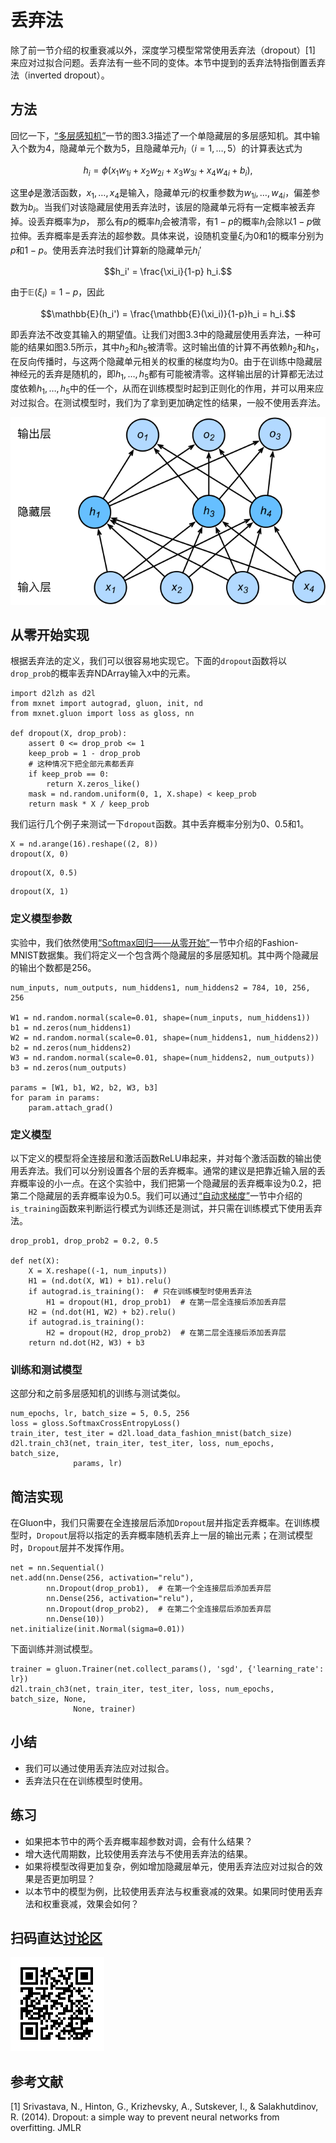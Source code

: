 # 丢弃法

除了前一节介绍的权重衰减以外，深度学习模型常常使用丢弃法（dropout）[1] 来应对过拟合问题。丢弃法有一些不同的变体。本节中提到的丢弃法特指倒置丢弃法（inverted dropout）。

## 方法

回忆一下，[“多层感知机”](mlp.md)一节的图3.3描述了一个单隐藏层的多层感知机。其中输入个数为4，隐藏单元个数为5，且隐藏单元$h_i$（$i=1, \ldots, 5$）的计算表达式为

$$h_i = \phi\left(x_1 w_{1i} + x_2 w_{2i} + x_3 w_{3i} + x_4 w_{4i} + b_i\right),$$

这里$\phi$是激活函数，$x_1, \ldots, x_4$是输入，隐藏单元$i$的权重参数为$w_{1i}, \ldots, w_{4i}$，偏差参数为$b_i$。当我们对该隐藏层使用丢弃法时，该层的隐藏单元将有一定概率被丢弃掉。设丢弃概率为$p$，
那么有$p$的概率$h_i$会被清零，有$1-p$的概率$h_i$会除以$1-p$做拉伸。丢弃概率是丢弃法的超参数。具体来说，设随机变量$\xi_i$为0和1的概率分别为$p$和$1-p$。使用丢弃法时我们计算新的隐藏单元$h_i'$

$$h_i' = \frac{\xi_i}{1-p} h_i.$$

由于$\mathbb{E}(\xi_i) = 1-p$，因此

$$\mathbb{E}(h_i') = \frac{\mathbb{E}(\xi_i)}{1-p}h_i = h_i.$$

即丢弃法不改变其输入的期望值。让我们对图3.3中的隐藏层使用丢弃法，一种可能的结果如图3.5所示，其中$h_2$和$h_5$被清零。这时输出值的计算不再依赖$h_2$和$h_5$，在反向传播时，与这两个隐藏单元相关的权重的梯度均为0。由于在训练中隐藏层神经元的丢弃是随机的，即$h_1, \ldots, h_5$都有可能被清零。这样输出层的计算都无法过度依赖$h_1, \ldots, h_5$中的任一个，从而在训练模型时起到正则化的作用，并可以用来应对过拟合。在测试模型时，我们为了拿到更加确定性的结果，一般不使用丢弃法。

![隐藏层使用了丢弃法的多层感知机。](../img/dropout.svg)

## 从零开始实现

根据丢弃法的定义，我们可以很容易地实现它。下面的`dropout`函数将以`drop_prob`的概率丢弃NDArray输入`X`中的元素。

```{.python .input}
import d2lzh as d2l
from mxnet import autograd, gluon, init, nd
from mxnet.gluon import loss as gloss, nn

def dropout(X, drop_prob):
    assert 0 <= drop_prob <= 1
    keep_prob = 1 - drop_prob
    # 这种情况下把全部元素都丢弃
    if keep_prob == 0:
        return X.zeros_like()
    mask = nd.random.uniform(0, 1, X.shape) < keep_prob
    return mask * X / keep_prob
```

我们运行几个例子来测试一下`dropout`函数。其中丢弃概率分别为0、0.5和1。

```{.python .input}
X = nd.arange(16).reshape((2, 8))
dropout(X, 0)
```

```{.python .input}
dropout(X, 0.5)
```

```{.python .input}
dropout(X, 1)
```

### 定义模型参数

实验中，我们依然使用[“Softmax回归——从零开始”](softmax-regression-scratch.md)一节中介绍的Fashion-MNIST数据集。我们将定义一个包含两个隐藏层的多层感知机。其中两个隐藏层的输出个数都是256。

```{.python .input}
num_inputs, num_outputs, num_hiddens1, num_hiddens2 = 784, 10, 256, 256

W1 = nd.random.normal(scale=0.01, shape=(num_inputs, num_hiddens1))
b1 = nd.zeros(num_hiddens1)
W2 = nd.random.normal(scale=0.01, shape=(num_hiddens1, num_hiddens2))
b2 = nd.zeros(num_hiddens2)
W3 = nd.random.normal(scale=0.01, shape=(num_hiddens2, num_outputs))
b3 = nd.zeros(num_outputs)

params = [W1, b1, W2, b2, W3, b3]
for param in params:
    param.attach_grad()
```

### 定义模型

以下定义的模型将全连接层和激活函数ReLU串起来，并对每个激活函数的输出使用丢弃法。我们可以分别设置各个层的丢弃概率。通常的建议是把靠近输入层的丢弃概率设的小一点。在这个实验中，我们把第一个隐藏层的丢弃概率设为0.2，把第二个隐藏层的丢弃概率设为0.5。我们可以通过[“自动求梯度”](../chapter_prerequisite/autograd.md)一节中介绍的`is_training`函数来判断运行模式为训练还是测试，并只需在训练模式下使用丢弃法。

```{.python .input}
drop_prob1, drop_prob2 = 0.2, 0.5

def net(X):
    X = X.reshape((-1, num_inputs))
    H1 = (nd.dot(X, W1) + b1).relu()
    if autograd.is_training():  # 只在训练模型时使用丢弃法
        H1 = dropout(H1, drop_prob1)  # 在第一层全连接后添加丢弃层
    H2 = (nd.dot(H1, W2) + b2).relu()
    if autograd.is_training():
        H2 = dropout(H2, drop_prob2)  # 在第二层全连接后添加丢弃层
    return nd.dot(H2, W3) + b3
```

### 训练和测试模型

这部分和之前多层感知机的训练与测试类似。

```{.python .input}
num_epochs, lr, batch_size = 5, 0.5, 256
loss = gloss.SoftmaxCrossEntropyLoss()
train_iter, test_iter = d2l.load_data_fashion_mnist(batch_size)
d2l.train_ch3(net, train_iter, test_iter, loss, num_epochs, batch_size,
              params, lr)
```

## 简洁实现

在Gluon中，我们只需要在全连接层后添加`Dropout`层并指定丢弃概率。在训练模型时，`Dropout`层将以指定的丢弃概率随机丢弃上一层的输出元素；在测试模型时，`Dropout`层并不发挥作用。

```{.python .input}
net = nn.Sequential()
net.add(nn.Dense(256, activation="relu"),
        nn.Dropout(drop_prob1),  # 在第一个全连接层后添加丢弃层
        nn.Dense(256, activation="relu"),
        nn.Dropout(drop_prob2),  # 在第二个全连接层后添加丢弃层
        nn.Dense(10))
net.initialize(init.Normal(sigma=0.01))
```

下面训练并测试模型。

```{.python .input}
trainer = gluon.Trainer(net.collect_params(), 'sgd', {'learning_rate': lr})
d2l.train_ch3(net, train_iter, test_iter, loss, num_epochs, batch_size, None,
              None, trainer)
```

## 小结

* 我们可以通过使用丢弃法应对过拟合。
* 丢弃法只在在训练模型时使用。

## 练习

* 如果把本节中的两个丢弃概率超参数对调，会有什么结果？
* 增大迭代周期数，比较使用丢弃法与不使用丢弃法的结果。
* 如果将模型改得更加复杂，例如增加隐藏层单元，使用丢弃法应对过拟合的效果是否更加明显？
* 以本节中的模型为例，比较使用丢弃法与权重衰减的效果。如果同时使用丢弃法和权重衰减，效果会如何？

## 扫码直达[讨论区](https://discuss.gluon.ai/t/topic/1278)

![](../img/qr_dropout.svg)

## 参考文献

[1] Srivastava, N., Hinton, G., Krizhevsky, A., Sutskever, I., & Salakhutdinov, R. (2014). Dropout: a simple way to prevent neural networks from overfitting. JMLR
